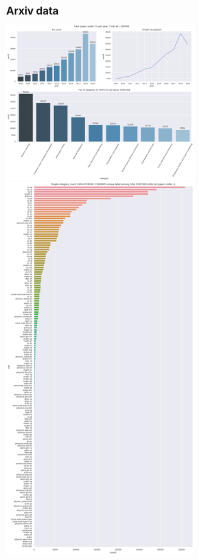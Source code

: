 # Arxiv data

![Figure each year](../figures/arxiv_per_year.png)
![Figure for all categories under cs](../figures/arxiv_all_categories.png)

